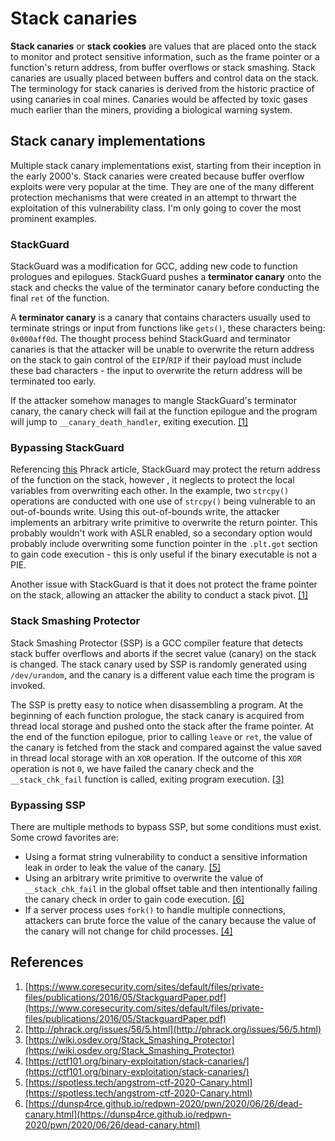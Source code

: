 # Stack canaries

**Stack canaries** or **stack cookies** are values that are placed onto the
stack to monitor and protect sensitive information, such as the frame pointer
or a function's return address, from buffer overflows or stack smashing. Stack
canaries are usually placed between buffers and control data on the stack. The
terminology for stack canaries is derived from the historic practice of using
canaries in coal mines. Canaries would be affected by toxic gases much earlier
than the miners, providing a biological warning system.

## Stack canary implementations

Multiple stack canary implementations exist, starting from their inception in
the early 2000's. Stack canaries were created because buffer overflow exploits
were very popular at the time. They are one of the many different protection
mechanisms that were created in an attempt to thrwart the exploitation of this
vulnerability class. I'm only going to cover the most prominent examples.

### StackGuard

StackGuard was a modification for GCC, adding new code to function prologues
and epilogues. StackGuard pushes a **terminator canary** onto the stack and
checks the value of the terminator canary before conducting the final `ret` of
the function.

A **terminator canary** is a canary that contains characters usually used to
terminate strings or input from functions like `gets()`, these characters
being: `0x000aff0d`. The thought process behind StackGuard and terminator
canaries is that the attacker will be unable to overwrite the return address
on the stack to gain control of the `EIP`/`RIP` if their payload must include
these bad characters - the input to overwrite the return address will be
terminated too early.

If the attacker somehow manages to mangle StackGuard's terminator canary, the
canary check will fail at the function epilogue and the program will jump to
`__canary_death_handler`, exiting execution. [[1]](#references)

### Bypassing StackGuard

Referencing [this](http://phrack.org/issues/56/5.html) Phrack article,
StackGuard may protect the return address of the function on the stack, however
, it neglects to protect the local variables from overwriting each other.
In the example, two `strcpy()` operations are conducted with one use of
`strcpy()` being vulnerable to an out-of-bounds write. Using this out-of-bounds
write, the attacker implements an arbitrary write primitive to overwrite the
return pointer. This probably wouldn't work with ASLR enabled, so a secondary
option would probably include overwriting some function pointer in the
`.plt.got` section to gain code execution - this is only useful if the binary
executable is not a PIE.

Another issue with StackGuard is that it does not protect the frame pointer on
the stack, allowing an attacker the ability to conduct a stack pivot.
[[1]](#references)

### Stack Smashing Protector

Stack Smashing Protector (SSP) is a GCC compiler feature that detects stack
buffer overflows and aborts if the secret value (canary) on the stack is
changed. The stack canary used by SSP is randomly generated using
`/dev/urandom`, and the canary is a different value each time the program is
invoked.

The SSP is pretty easy to notice when disassembling a program. At the beginning
of each function prologue, the stack canary is acquired from thread local
storage and pushed onto the stack after the frame pointer. At the end of the
function epilogue, prior to calling `leave` or `ret`, the value of the canary
is fetched from the stack and compared against the value saved in thread local
storage with an `XOR` operation. If the outcome of this `XOR` operation is not
`0`, we have failed the canary check and the `__stack_chk_fail` function is
called, exiting program execution. [[3]](#references)

### Bypassing SSP

There are multiple methods to bypass SSP, but some conditions must exist. Some
crowd favorites are:

* Using a format string vulnerability to conduct a sensitive information leak
in order to leak the value of the canary. [[5]](#references)
* Using an arbitrary write primitive to overwrite the value of
`__stack_chk_fail` in the global offset table and then intentionally failing
the canary check in order to gain code execution. [[6]](#references)
* If a server process uses `fork()` to handle multiple connections, attackers
can brute force the value of the canary because the value of the canary will
not change for child processes. [[4]](#references)

## References

1. [https://www.coresecurity.com/sites/default/files/private-files/publications/2016/05/StackguardPaper.pdf](https://www.coresecurity.com/sites/default/files/private-files/publications/2016/05/StackguardPaper.pdf)
2. [http://phrack.org/issues/56/5.html](http://phrack.org/issues/56/5.html)
3. [https://wiki.osdev.org/Stack_Smashing_Protector](https://wiki.osdev.org/Stack_Smashing_Protector)
4. [https://ctf101.org/binary-exploitation/stack-canaries/](https://ctf101.org/binary-exploitation/stack-canaries/)
5. [https://spotless.tech/angstrom-ctf-2020-Canary.html](https://spotless.tech/angstrom-ctf-2020-Canary.html)
6. [https://dunsp4rce.github.io/redpwn-2020/pwn/2020/06/26/dead-canary.html](https://dunsp4rce.github.io/redpwn-2020/pwn/2020/06/26/dead-canary.html)
